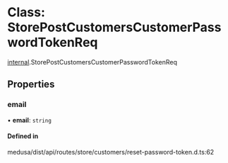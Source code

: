 # Class: StorePostCustomersCustomerPasswordTokenReq

[internal](../modules/internal-37.md).StorePostCustomersCustomerPasswordTokenReq

## Properties

### email

• **email**: `string`

#### Defined in

medusa/dist/api/routes/store/customers/reset-password-token.d.ts:62
